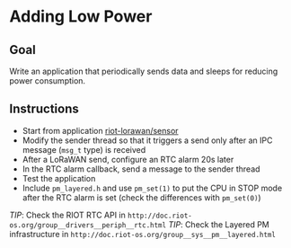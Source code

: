 # Adding Low Power

## Goal

Write an application that periodically sends data and sleeps for reducing
power consumption.

## Instructions

- Start from application [riot-lorawan/sensor](../sensor)
- Modify the sender thread so that it triggers a send only after an IPC
  message (`msg_t` type) is received
- After a LoRaWAN send, configure an RTC alarm 20s later
- In the RTC alarm callback, send a message to the sender thread
- Test the application
- Include `pm_layered.h` and use `pm_set(1)` to put the CPU in STOP mode after
  the RTC alarm is set (check the differences with `pm_set(0)`)

_TIP_: Check the RIOT RTC API in
 `http://doc.riot-os.org/group__drivers__periph__rtc.html`
_TIP_: Check the Layered PM infrastructure in
 `http://doc.riot-os.org/group__sys__pm__layered.html`
